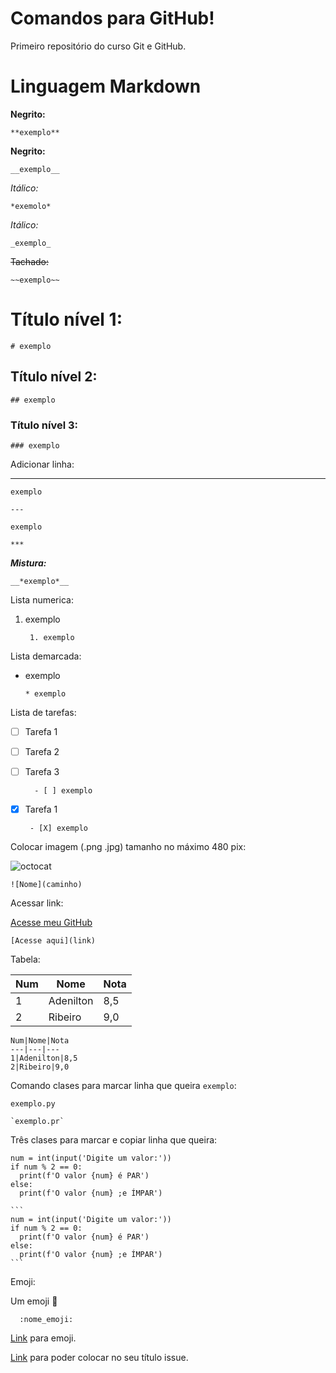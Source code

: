 # Comandos para GitHub!
  Primeiro repositório do curso Git e GitHub.
  
# Linguagem Markdown
  
**Negrito:**

    **exemplo**
    
__Negrito:__

    __exemplo__
    
*Itálico:*

    *exemolo*
  
_Itálico:_

    _exemplo_
    
~~Tachado:~~

    ~~exemplo~~
    
# Título nível 1:

    # exemplo
    
## Título nível 2:

    ## exemplo
    
### Título nível 3:

    ### exemplo
    
Adicionar linha:

---

    exemplo
    
    ---
    
    exemplo

    ***
   
__*Mistura:*__

    __*exemplo*__
    
Lista numerica:

1. exemplo

        1. exemplo
    
Lista demarcada:

* exemplo

      * exemplo
    
Lista de tarefas:

- [ ] Tarefa 1

- [ ] Tarefa 2
 
- [ ] Tarefa 3

        - [ ] exemplo
      
 - [X] Tarefa 1
 
        - [X] exemplo
        
Colocar imagem (.png .jpg) tamanho no máximo 480 pix:

![octocat](https://user-images.githubusercontent.com/82674104/200377586-83cae1a9-20dc-43d6-ba94-c4943d6c7614.png)

    ![Nome](caminho)
    
Acessar link:

[Acesse meu GitHub](https://github.com/AdeniltonR)

    [Acesse aqui](link)
    
Tabela:

Num|Nome|Nota
---|---|---
1|Adenilton|8,5
2|Ribeiro|9,0

    Num|Nome|Nota
    ---|---|---
    1|Adenilton|8,5
    2|Ribeiro|9,0
    
Comando clases para marcar linha que queira `exemplo`:

`exemplo.py`

    `exemplo.pr`
    
Três clases para marcar e copiar linha que queira:
    
```
num = int(input('Digite um valor:'))
if num % 2 == 0:
  print(f'O valor {num} é PAR')
else:
  print(f'O valor {num} ;e ÍMPAR')
```

    ```
    num = int(input('Digite um valor:'))
    if num % 2 == 0:
      print(f'O valor {num} é PAR')
    else:
      print(f'O valor {num} ;e ÍMPAR')
    ```

Emoji:
 
 Um emoji :vulcan_salute:
 
      :nome_emoji:
      
[Link](https://github.com/ikatyang/emoji-cheat-sheet) para emoji.

[Link](https://emojipedia.org/) para poder colocar no seu título issue. 



    
    
    
    

  
